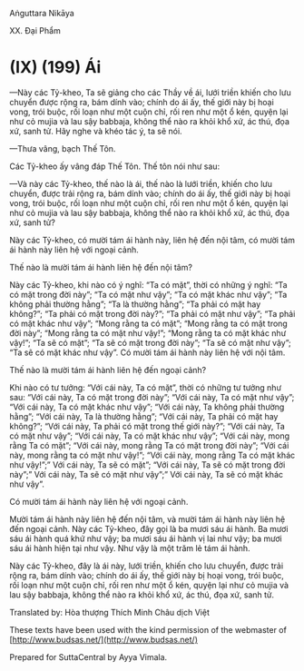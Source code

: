  

Aṅguttara Nikāya

XX. Ðại Phẩm

# (IX) (199) Ái

—Này các Tỷ-kheo, Ta sẽ giảng cho các Thầy về ái, lưới triền khiến cho lưu chuyển được rộng ra, bám dính vào; chính do ái ấy, thế giới này bị hoại vong, trói buộc, rối loạn như một cuộn chỉ, rối ren như một ổ kén, quyện lại như cỏ mujia và lau sậy babbaja, không thể nào ra khỏi khổ xứ, ác thú, đọa xứ, sanh tử. Hãy nghe và khéo tác ý, ta sẽ nói.

—Thưa vâng, bạch Thế Tôn.

Các Tỷ-kheo ấy vâng đáp Thế Tôn. Thế tôn nói như sau:

—Và này các Tỷ-kheo, thế nào là ái, thế nào là lưới triền, khiến cho lưu chuyển, được trải rộng ra, bám dính vào; chính do ái ấy, thế giới này bị hoại vong, trói buộc, rối loạn như một cuộn chỉ, rối ren như một ổ kén, quyện lại như cỏ mujia và lau sậy babbaja, không thể nào ra khỏi khổ xứ, ác thú, đọa xứ, sanh tử?

Này các Tỷ-kheo, có mười tám ái hành này, liên hệ đến nội tâm, có mười tám ái hành này liên hệ với ngoại cảnh.

Thế nào là mười tám ái hành liên hệ đến nội tâm?

Này các Tỷ-kheo, khi nào có ý nghĩ: “Ta có mặt”, thời có những ý nghĩ: “Ta có mặt trong đời này”; “Ta có mặt như vậy”; “Ta có mặt khác như vậy”; “Ta không phải thường hằng”; “Ta là thường hằng”; “Ta phải có mặt hay không?”; “Ta phải có mặt trong đời này?”; “Ta phải có mặt như vậy”; “Ta phải có mặt khác như vậy”; “Mong rằng ta có mặt”; “Mong rằng ta có mặt trong đời này”; “Mong rằng ta có mặt như vậy!”; “Mong rằng ta có mặt khác như vậy!”; “Ta sẽ có mặt”; “Ta sẽ có mặt trong đời này”; “Ta sẽ có mặt như vậy”; “Ta sẽ có mặt khác như vậy”. Có mười tám ái hành này liên hệ với nội tâm.

Thế nào là mười tám ái hành liên hệ đến ngoại cảnh?

Khi nào có tư tưởng: “Với cái này, Ta có mặt”, thời có những tư tưởng như sau: “Với cái này, Ta có mặt trong đời này”; “Với cái này, Ta có mặt như vậy”; “Với cái này, Ta có mặt khác như vậy”; “Với cái này, Ta không phải thường hằng”; “Với cái này, Ta là thường hằng”; “Với cái này, Ta phải có mặt hay không?”; “Với cái này, Ta phải có mặt trong thế giới này?”; “Với cái này, Ta có mặt như vậy”; “Với cái này, Ta có mặt khác như vậy”; “Với cái này, mong rằng Ta có mặt”; “Với cái này, mong rằng Ta có mặt trong đời này”; “Với cái này, mong rằng ta có mặt như vậy!”; “Với cái này, mong rằng Ta có mặt khác như vậy!”;” Với cái này, Ta sẽ có mặt”; “Với cái này, Ta sẽ có mặt trong đời này”;” Với cái này, Ta sẽ có mặt như vậy”;” Với cái này, Ta sẽ có mặt khác như vậy”.

Có mười tám ái hành này liên hệ với ngoại cảnh.

Mười tám ái hành này liên hệ đến nội tâm, và mười tám ái hành này liên hệ đến ngoại cảnh. Này các Tỷ-kheo, đây gọi là ba mươi sáu ái hành. Ba mươi sáu ái hành quá khứ như vậy; ba mươi sáu ái hành vị lai như vậy; ba mươi sáu ái hành hiện tại như vậy. Như vậy là một trăm lẻ tám ái hành.

Này các Tỷ-kheo, đây là ái này, lưới triền, khiến cho lưu chuyển, được trải rộng ra, bám dính vào; chính do ái ấy, thế giới này bị hoại vong, trói buộc, rối loạn như một cuộn chỉ, rối ren như một ổ kén, quyện lại như cỏ mujia và lau sậy babbaja, không thể nào ra khỏi khổ xứ, ác thú, đọa xứ, sanh tử.

Translated by: Hòa thượng Thích Minh Châu dịch Việt

These texts have been used with the kind permission of the webmaster of [http://www.budsas.net/](http://www.budsas.net/)

Prepared for SuttaCentral by Ayya Vimala.